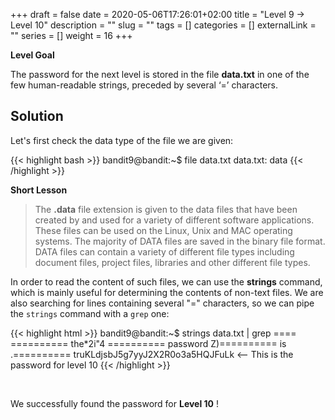+++
draft = false
date = 2020-05-06T17:26:01+02:00
title = "Level 9 -> Level 10"
description = ""
slug = ""
tags = []
categories = []
externalLink = ""
series = []
weight = 16
+++

**Level Goal**

The password for the next level is stored in the file **data.txt** in one of the few human-readable strings, preceded by several ‘=’ characters.

## Solution ##

Let's first check the data type of the file we are given:

{{< highlight bash >}}
bandit9@bandit:~$ file data.txt
data.txt: data
{{< /highlight >}}

**Short Lesson**

> The **.data** file extension is given to the data files that have been created by and used for a variety of different software applications. These files can be used on the Linux, Unix and MAC operating systems. The majority of DATA files are saved in the binary file format.
DATA files can contain a variety of different file types including document files, project files, libraries and other different file types.

In order to read the content of such files, we can use the **strings** command, which is mainly useful for determining the contents of non-text files.
We are also searching for lines containing several "=" characters, so we can pipe the `strings` command with a `grep` one:

{{< highlight html >}}
bandit9@bandit:~$ strings data.txt | grep ====
========== the*2i"4
========== password
Z)========== is
.========== truKLdjsbJ5g7yyJ2X2R0o3a5HQJFuLk    <-- This is the password for level 10
{{< /highlight >}}

&nbsp;

We successfully found the password for **Level 10** !
